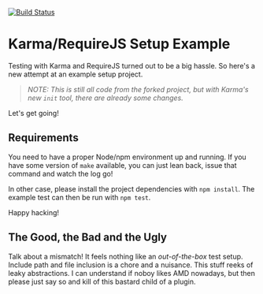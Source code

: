 [![Build Status](https://travis-ci.org/olle/karma-requirejs-example.svg?branch=master)](https://travis-ci.org/olle/karma-requirejs-example)

Karma/RequireJS Setup Example
=============================

Testing with Karma and RequireJS turned out to be a big hassle. So here's a new
attempt at an example setup project.

> _NOTE: This is still all code from the forked project, but with Karma's new
         `init` tool, there are already some changes._

Let's get going!

## Requirements

You need to have a proper Node/npm environment up and running. If you have some
version of `make` available, you can just lean back, issue that command and
watch the log go!

In other case, please install the project dependencies with `npm install`. The
example test can then be run with `npm test`.

Happy hacking!

## The Good, the Bad and the Ugly

Talk about a mismatch! It feels nothing like an _out-of-the-box_ test setup.
Include path and file inclusion is a chore and a nuisance. This stuff reeks of
leaky abstractions. I can understand if noboy likes AMD nowadays, but then
please just say so and kill of this bastard child of a plugin.
